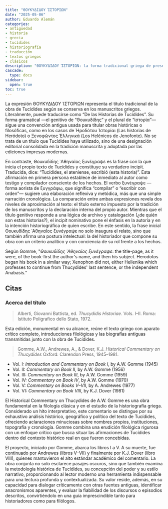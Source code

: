 ```yaml
---
title: "ΘΟΥΚΥΔΙΔΟΥ ἹΣΤΟΡΙΩΝ"
date: "2025-05-06"
author: Eduardo Alemán
categories:
- antigüedad
- historia
- grecia
- tucídides
- historiografía
- traducción
- textos griegos
- clásicos
description: "ΘΟΥΚΥΔΙΔΟΥ ἹΣΤΟΡΙΩΝ: la forma tradicional griega de presentar la obra de Tucídides."
cascade:
  type: docs
sidebar:
  open: true
toc: true
---
```


<!-- ![Papiro Oxirrinco 3888](/img/papiro3888.webp "Fragmento del Libro II de Tucídides, siglo II d.C.  El P. Oxy. LVII 3888 es un fragmento de papiro del siglo II d.C. que conserva parte del Libro II (capítulos 75–76) de la Historia de la Guerra del Peloponeso de Tucídides. Descubierto en Egipto y actualmente conservado en la Sackler Library de Oxford, ofrece un testimonio textual temprano.") -->

La expresión ΘΟΥΚΥΔΙΔΟΥ ἹΣΤΟΡΙΩΝ representa el título tradicional de la obra de Tucídides según se conserva en los manuscritos griegos. Literalmente, puede traducirse como “De las Historias de Tucídides”. Su forma gramatical —el genitivo de “Θουκυδίδης” y el plural de “ἱστορία”— sigue una convención antigua usada para titular obras históricas o filosóficas, como en los casos de Ἡροδότου Ἱστορίαι (Las historias de Heródoto) o Ξενοφῶντος Ἑλληνικά (Los Helénicos de Jenofonte). No se trata de un título que Tucídides haya utilizado, sino de una designación editorial consolidada en la tradición manuscrita y adoptada por las ediciones impresas modernas.

En contraste, Θουκυδίδης ᾿Αθηναῖος ξυνέγραψε es la frase con la que inicia el propio texto de Tucídides y constituye su verdadero incipit. Traducida, dice: “Tucídides, el ateniense, escribió (esta historia)”. Esta afirmación en primera persona establece de inmediato al autor como testigo y compilador consciente de los hechos. El verbo ξυνέγραψε —forma aorista de ξυγγράφω, que significa “compilar” o “escribir con orden”— sugiere una elaboración reflexiva y metódica, más que una simple narración cronológica.
La comparación entre ambas expresiones revela dos niveles de aproximación al texto: el título externo impuesto por la tradición de los manuscritos y la declaración interna del propio autor. Mientras que el título genitivo responde a una lógica de archivo y catalogación (¿de quién son estas historias?), el incipit nominativo pone el énfasis en la autoría y en la intención historiográfica de quien escribe. En este sentido, la frase inicial Θουκυδίδης ᾿Αθηναῖος ξυνέγραψε no solo inaugura el relato, sino que también afirma una postura intelectual: la del historiador que compone su obra con un criterio analítico y con conciencia de su rol frente a los hechos.

Según Gomme, "_Θουκυδίδης ᾿Αθηναῖος ξυνέγραψε_: the title-page, as it were, of the book-first the author's name, and then his subject. Herodotos began his book in a similar way; Xenophon did not, either Hellenika which professes to continue from Thucydides' last sentence, or the independent Anabasis."

## Citas 

### Acerca del título

> Alberti, Giovanni Battista, ed. *Thucydidis Historiae*. Vols. I–II. Roma: Istituto Poligrafico dello Stato, 1972.

Esta edición, monumental en su alcance, reúne el texto griego con aparato crítico completo, introducciones filológicas y las biografías antiguas transmitidas junto con la obra de Tucídides.

> Gomme, A.W., Andrewes, A., & Dover, K.J. *Historical Commentary on Thucydides* Oxford: Clarendon Press, 1945–1981.

- Vol. I: *Introduction and Commentary on Book I*, by A.W. Gomme (1945)  
- Vol. II: *Commentary on Book II*, by A.W. Gomme (1956)  
- Vol. III: *Commentary on Book III*, by A.W. Gomme (1959)  
- Vol. IV: *Commentary on Book IV*, by A.W. Gomme (1970)  
- Vol. V: *Commentary on Books V–VII*, by A. Andrewes (1977)  
- Vol. VI: *Commentary on Book VIII*, by K.J. Dover (1981)

El Historical Commentary on Thucydides de A.W. Gomme es una obra fundamental en la filología clásica y en el estudio de la historiografía griega. Considerado un hito interpretativo, este comentario se distingue por su exhaustivo análisis histórico, geográfico y político del texto de Tucídides, ofreciendo aclaraciones minuciosas sobre nombres propios, instituciones, topografía y cronología. Gomme combina una erudición filológica rigurosa con un enfoque crítico que busca situar las afirmaciones de Tucídides dentro del contexto histórico real en que fueron concebidas.

El proyecto, iniciado por Gomme, abarca los libros I a V. A su muerte, fue continuado por Andrewes (libros V–VII) y finalmente por K.J. Dover (libro VIII), quienes mantuvieron el alto estándar académico del comentario. La obra conjunta no solo esclarece pasajes oscuros, sino que también examina la metodología histórica de Tucídides, su concepción del poder y su estilo narrativo, proporcionando al lector moderno una herramienta indispensable para una lectura profunda y contextualizada.
Su valor reside, además, en su capacidad para dialogar críticamente con otras fuentes antiguas, identificar anacronismos aparentes, y evaluar la fiabilidad de los discursos o episodios descritos, convirtiéndolo en una guía imprescindible tanto para historiadores como para filólogos.

<!--
### Acerca de la imagen

> Oxford Papyrology. “P.oxy. LVII 3888. Thucydides Ii 75-76”. 21 Sept. 2022. Web. 10 May 2025.
-->

